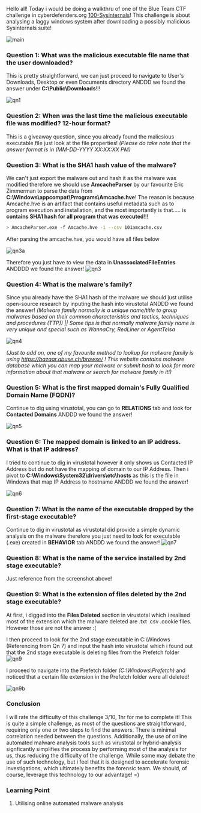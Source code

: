 Hello all! Today i would be doing a walkthru of one of the Blue Team CTF challenge in cyberdefenders.org [100-Sysinternals](https://cyberdefenders.org/blueteam-ctf-challenges/sysinternals/)! This challenge is about analysing a laggy windows system after downloading a possibly malicious Sysinternals suite!

![main](https://github.com/user-attachments/assets/544da146-0ce2-42f7-9dbb-942c964993c1)

### Question 1: What was the malicious executable file name that the user downloaded?
This is pretty straightforward, we can just proceed to navigate to User's Downloads, Desktop or even Documents directory ANDDD we found the answer under **C:\Public\Downloads**!!!

![qn1](https://github.com/user-attachments/assets/70b164dd-38b4-4e45-a13f-ad82961a8018)

### Question 2: When was the last time the malicious executable file was modified? 12-hour format?
This is a giveaway question, since you already found the malicsious executable file just look at the file properties! *(Please do take note that the answer format is in (MM-DD-YYYY XX:XX:XX PM)*

### Question 3: What is the SHA1 hash value of the malware?
We can't just export the malware out and hash it as the malware was modified therefore we should use **AmcacheParser** by our favourite Eric Zimmerman to parse the data from **C:\Windows\appcompat\Prrograms\Amcache.hve**! The reason is because Amcache.hve is an artifact that contains useful metadata such as to program execution and installation, and the most importantly is that..... is **contains SHA1 hash for all program that was executed**!!!
```bash
> AmcacheParser.exe -f Amcache.hve -i --csv 101amcache.csv
```
After parsing the amcache.hve, you would have all files below

![qn3a](https://github.com/user-attachments/assets/e520805d-1fef-4eda-8e85-c0cd66e77e16)

Therefore you just have to view the data in **UnassociatedFileEntries** ANDDDD we found the answer!
![qn3](https://github.com/user-attachments/assets/4397c0c0-181f-4927-aba9-0c0daba807db)

### Question 4: What is the malware's family?
Since you already have the SHA1 hash of the malware we should just utilise open-source research by inputing the hash into virustotal ANDDD we found the answer! *(Malware family normally is a unique name/title to group malwares based on their common characteristics and tactics, techniques and procedures (TTP)) || Some tips is that normally malware family name is very unique and special such as WannaCry, RedLiner or AgentTelsa* 

![qn4](https://github.com/user-attachments/assets/3222c1d3-0a08-4f8a-bdf5-c56d88efbeca)

*(Just to add on, one of my favourite method to lookup for malware family is using https://bazaar.abuse.ch/browse/ ! This website contains malware database which you can map your malware or submit hash to look for more information about that malware or search for malware family in it!)*

### Question 5: What is the first mapped domain's Fully Qualified Domain Name (FQDN)?

Continue to dig using virustotal, you can go to **RELATIONS** tab and look for **Contacted Domains** ANDDD we found the answer!

![qn5](https://github.com/user-attachments/assets/74c63c9c-169c-4dc8-9939-5d9b6e506025)

### Question 6: The mapped domain is linked to an IP address. What is that IP address?
I tried to continue to dig in virustotal however it only shows us Contacted IP Address but do not have the mapping of domain to our IP Address. Then i pivot to **C:\Windows\System32\drivers\etc\hosts** as this is the file in Windows that map IP Address to hostname ANDDD we found the answer!

![qn6](https://github.com/user-attachments/assets/1cbc3236-83e9-4701-a1db-63251541c7fe)

### Question 7: What is the name of the executable dropped by the first-stage executable?
Continue to dig in virustotal as virustotal did provide a simple dynamic analysis on the malware therefore you just need to look for executable (.exe) created in **BEHAVIOR** tab ANDDD we found the answer!
![qn7](https://github.com/user-attachments/assets/7d49f6e6-46c4-43bd-b493-13284ce5273e)


### Question 8: What is the name of the service installed by 2nd stage executable?
Just reference from the screenshot above!

### Question 9: What is the extension of files deleted by the 2nd stage executable?
At first, i digged into the **Files Deleted** section in virustotal which i realised most of the extension which the malware deleted are .txt .csv .cookie files. However those are not the answer :(

I then proceed to look for the 2nd stage executable in C:\Windows (Referencing from Qn 7) and input the hash into virustotal which i found out that the 2nd stage executable is deleting files from the Prefetch folder
![qn9](https://github.com/user-attachments/assets/00215b8a-5b57-46a9-ba99-b1c8f1af84a2)

I proceed to navigate into the Prefetch folder *(C:\Windows\Prefetch)* and noticed that a certain file extension in the Prefetch folder were all deleted! 

![qn9b](https://github.com/user-attachments/assets/0765f714-936f-4b1d-981c-bcaeea9f2637)

### Conclusion
I will rate the difficulty of this challenge 3/10, 1hr for me to complete it! This is quite a simple challenge, as most of the questions are straightforward, requiring only one or two steps to find the answers. There is minimal correlation needed between the questions. Additionally, the use of online automated malware analysis tools such as virustotal or hybrid-analysis signficantly simplifies the process by performing most of the analysis for us, thus reducing the difficulty of the challenge. While some may debate the use of such technology, but i feel that it is designed to accelerate forensic investigations, which ultimately benefits the forensic team. We should, of course, leverage this technology to our advantage! =)

### Learning Point
1) Utilising online automated malware analysis














